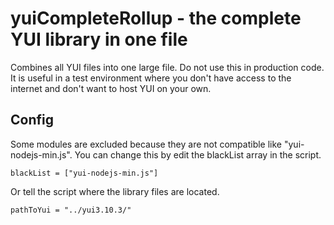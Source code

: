 # yuiCompleteRollup - the complete YUI library in one file 

Combines all YUI files into one large file. Do not use this in production code. It is useful in a test environment where you don't have access to the internet and don't want to host YUI on your own.

## Config
Some modules are excluded because they are not compatible like "yui-nodejs-min.js".
You can change this by edit the blackList array in the script.

    blackList = ["yui-nodejs-min.js"]
    
Or tell the script where the library files are located.

    pathToYui = "../yui3.10.3/"
